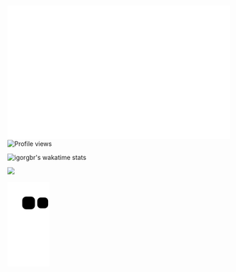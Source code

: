 
![Metrics](https://github.com/igorgbr/igorgbr/blob/master/metrics.svg)
![Profile views](https://gpvc.arturio.dev/igorgbr)
<div id="container"> 

<div id="data_blocks">

  ![igorgbr's wakatime stats](https://github-readme-stats.vercel.app/api/wakatime?username=igorgbr)

  <img  src = "https://github-readme-stats.vercel.app/api?username=igorgbr&theme=darcula&show_icons=true" />
  
</div>

 
![Snake animation](https://github.com/rafaballerini/rafaballerini/blob/output/github-contribution-grid-snake.svg)
 
</div>


